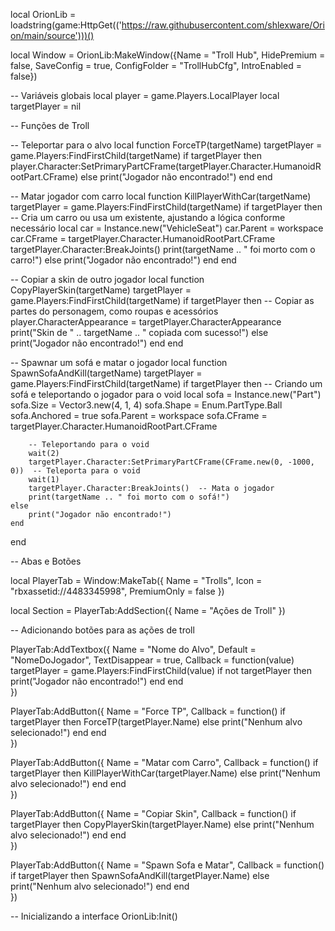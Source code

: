 local OrionLib = loadstring(game:HttpGet(('https://raw.githubusercontent.com/shlexware/Orion/main/source')))()

local Window = OrionLib:MakeWindow({Name = "Troll Hub", HidePremium = false, SaveConfig = true, ConfigFolder = "TrollHubCfg", IntroEnabled = false})

-- Variáveis globais
local player = game.Players.LocalPlayer
local targetPlayer = nil

-- Funções de Troll

-- Teleportar para o alvo
local function ForceTP(targetName)
    targetPlayer = game.Players:FindFirstChild(targetName)
    if targetPlayer then
        player.Character:SetPrimaryPartCFrame(targetPlayer.Character.HumanoidRootPart.CFrame)
    else
        print("Jogador não encontrado!")
    end
end

-- Matar jogador com carro
local function KillPlayerWithCar(targetName)
    targetPlayer = game.Players:FindFirstChild(targetName)
    if targetPlayer then
        -- Cria um carro ou usa um existente, ajustando a lógica conforme necessário
        local car = Instance.new("VehicleSeat")
        car.Parent = workspace
        car.CFrame = targetPlayer.Character.HumanoidRootPart.CFrame
        targetPlayer.Character:BreakJoints()
        print(targetName .. " foi morto com o carro!")
    else
        print("Jogador não encontrado!")
    end
end

-- Copiar a skin de outro jogador
local function CopyPlayerSkin(targetName)
    targetPlayer = game.Players:FindFirstChild(targetName)
    if targetPlayer then
        -- Copiar as partes do personagem, como roupas e acessórios
        player.CharacterAppearance = targetPlayer.CharacterAppearance
        print("Skin de " .. targetName .. " copiada com sucesso!")
    else
        print("Jogador não encontrado!")
    end
end

-- Spawnar um sofá e matar o jogador
local function SpawnSofaAndKill(targetName)
    targetPlayer = game.Players:FindFirstChild(targetName)
    if targetPlayer then
        -- Criando um sofá e teleportando o jogador para o void
        local sofa = Instance.new("Part")
        sofa.Size = Vector3.new(4, 1, 4)
        sofa.Shape = Enum.PartType.Ball
        sofa.Anchored = true
        sofa.Parent = workspace
        sofa.CFrame = targetPlayer.Character.HumanoidRootPart.CFrame

        -- Teleportando para o void
        wait(2)
        targetPlayer.Character:SetPrimaryPartCFrame(CFrame.new(0, -1000, 0))  -- Teleporta para o void
        wait(1)
        targetPlayer.Character:BreakJoints()  -- Mata o jogador
        print(targetName .. " foi morto com o sofá!")
    else
        print("Jogador não encontrado!")
    end
end

-- Abas e Botões

local PlayerTab = Window:MakeTab({
    Name = "Trolls",
    Icon = "rbxassetid://4483345998",
    PremiumOnly = false
})

local Section = PlayerTab:AddSection({
    Name = "Ações de Troll"
})

-- Adicionando botões para as ações de troll

PlayerTab:AddTextbox({
    Name = "Nome do Alvo",
    Default = "NomeDoJogador",
    TextDisappear = true,
    Callback = function(value)
        targetPlayer = game.Players:FindFirstChild(value)
        if not targetPlayer then
            print("Jogador não encontrado!")
        end
    end  
})

PlayerTab:AddButton({
    Name = "Force TP",
    Callback = function()
        if targetPlayer then
            ForceTP(targetPlayer.Name)
        else
            print("Nenhum alvo selecionado!")
        end
    end  
})

PlayerTab:AddButton({
    Name = "Matar com Carro",
    Callback = function()
        if targetPlayer then
            KillPlayerWithCar(targetPlayer.Name)
        else
            print("Nenhum alvo selecionado!")
        end
    end  
})

PlayerTab:AddButton({
    Name = "Copiar Skin",
    Callback = function()
        if targetPlayer then
            CopyPlayerSkin(targetPlayer.Name)
        else
            print("Nenhum alvo selecionado!")
        end
    end  
})

PlayerTab:AddButton({
    Name = "Spawn Sofa e Matar",
    Callback = function()
        if targetPlayer then
            SpawnSofaAndKill(targetPlayer.Name)
        else
            print("Nenhum alvo selecionado!")
        end
    end  
})

-- Inicializando a interface
OrionLib:Init()
